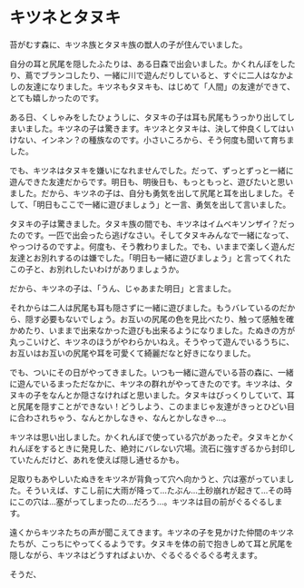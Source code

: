 # キツネとタヌキ

苔がむす森に、キツネ族とタヌキ族の獣人の子が住んでいました。

自分の耳と尻尾を隠したふたりは、ある日森で出会いました。かくれんぼをしたり、蔦でブランコしたり、一緒に川で遊んだりしていると、すぐに二人はなかよしの友達になりました。キツネもタヌキも、はじめて「人間」の友達ができて、とても嬉しかったのです。

ある日、くしゃみをしたひょうしに、タヌキの子は耳も尻尾もうっかり出してしまいました。キツネの子は驚きます。キツネとタヌキは、決して仲良くしてはいけない、インネン？の種族なのです。小さいころから、そう何度も聞いて育ちました。

でも、キツネはタヌキを嫌いになれませんでした。だって、ずっとずっと一緒に遊んできた友達だからです。明日も、明後日も、もっともっと、遊びたいと思いました。だから、キツネの子は、自分も勇気を出して尻尾と耳を出しました。そして、「明日もここで一緒に遊びましょう」と一言、勇気を出して言いました。

タヌキの子は驚きました。タヌキ族の間でも、キツネはイムベキソンザイ？だったのです。一匹で出会ったら逃げなさい。そしてタヌキみんなで一緒になって、やっつけるのですよ。何度も、そう教わりました。でも、いままで楽しく遊んだ友達とお別れするのは嫌でした。「明日も一緒に遊びましょう」と言ってくれたこの子と、お別れしたいわけがありましょうか。

だから、キツネの子は、「うん、じゃあまた明日」と言ました。

それからは二人は尻尾も耳も隠さずに一緒に遊びました。もうバレているのだから、隠す必要もないでしょう。お互いの尻尾の色を見比べたり、触って感触を確かめたり、いままで出来なかった遊びも出来るようになりました。たぬきの方が丸っこいけど、キツネのほうがやわらかいねえ。そうやって遊んでいるうちに、お互いはお互いの尻尾や耳を可愛くて綺麗だなと好きになりました。

でも、ついにその日がやってきました。いつも一緒に遊んでいる苔の森に、一緒に遊んでいるまっただなかに、キツネの群れがやってきたのです。キツネは、タヌキの子をなんとか隠さなければと思いました。タヌキはびっくりしていて、耳と尻尾を隠すことができない！どうしよう、このままじゃ友達がきっとひどい目に合わされちゃう、なんとかしなきゃ、なんとかしなきゃ…。

キツネは思い出しました。かくれんぼで使っている穴があったぞ。タヌキとかくれんぼをするときに発見した、絶対にバレない穴場。流石に強すぎるから封印していたんだけど、あれを使えば隠し通せるかも。

足取りもあやしいたぬきをキツネが背負って穴へ向かうと、穴は塞がっていました。そういえば、すこし前に大雨が降って…たぶん…土砂崩れが起きて…その時にこの穴は…塞がってしまったの…だろう…。キツネは目の前がぐるぐるします。

遠くからキツネたちの声が聞こえてきます。キツネの子を見かけた仲間のキツネたちが、こっちにやってくるようです。タヌキを体の前で抱きしめて耳と尻尾を隠しながら、キツネはどうすればよいか、ぐるぐるぐるぐる考えます。

そうだ、

